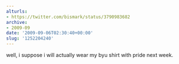 ```yaml
---
alturls:
- https://twitter.com/bismark/status/3790983682
archive:
- 2009-09
date: '2009-09-06T02:30:40+00:00'
slug: '1252204240'
---
```


well, i suppose i will actually wear my byu shirt with pride next week.

